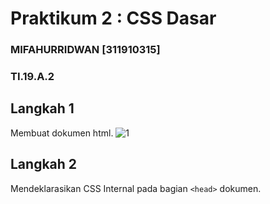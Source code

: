# Praktikum 2 : CSS Dasar

### MIFAHURRIDWAN [311910315]
### TI.19.A.2

## Langkah 1
Membuat dokumen html.
![1](https://user-images.githubusercontent.com/56618988/115735646-d94bdb00-a3b4-11eb-8d7d-10524e792f8a.jpg)

## Langkah 2
Mendeklarasikan CSS Internal pada bagian `<head>` dokumen.

